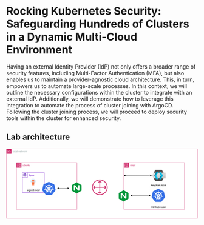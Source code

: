 # Rocking Kubernetes Security: Safeguarding Hundreds of Clusters in a Dynamic Multi-Cloud Environment

Having an external Identity Provider (IdP) not only offers a broader range of security features, including Multi-Factor Authentication (MFA), but also enables us to maintain a provider-agnostic cloud architecture. This, in turn, empowers us to automate large-scale processes. In this context, we will outline the necessary configurations within the cluster to integrate with an external IdP. Additionally, we will demonstrate how to leverage this integration to automate the process of cluster joining with ArgoCD. Following the cluster joining process, we will proceed to deploy security tools within the cluster for enhanced security.

## Lab architecture

![lab](https://github.com/facundoalarcon/kubernetes-security/blob/main/img/lab.png)